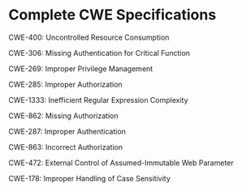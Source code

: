 

# Complete CWE Specifications

CWE-400: Uncontrolled Resource Consumption

CWE-306: Missing Authentication for Critical Function

CWE-269: Improper Privilege Management

CWE-285: Improper Authorization

CWE-1333: Inefficient Regular Expression Complexity

CWE-862: Missing Authorization

CWE-287: Improper Authentication

CWE-863: Incorrect Authorization

CWE-472: External Control of Assumed-Immutable Web Parameter

CWE-178: Improper Handling of Case Sensitivity